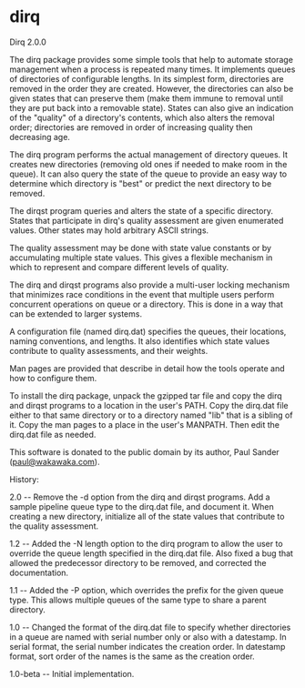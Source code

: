# dirq

Dirq 2.0.0

The dirq package provides some simple tools that help to automate storage
management when a process is repeated many times.  It implements queues
of directories of configurable lengths.  In its simplest form, directories
are removed in the order they are created.  However, the directories can
also be given states that can preserve them (make them immune to removal
until they are put back into a removable state).  States can also give an
indication of the "quality" of a directory's contents, which also alters
the removal order; directories are removed in order of increasing quality
then decreasing age.

The dirq program performs the actual management of directory queues.  It
creates new directories (removing old ones if needed to make room in the
queue).  It can also query the state of the queue to provide an easy way
to determine which directory is "best" or predict the next directory to
be removed.

The dirqst program queries and alters the state of a specific directory.
States that participate in dirq's quality assessment are given enumerated
values.  Other states may hold arbitrary ASCII strings.

The quality assessment may be done with state value constants or by
accumulating multiple state values.  This gives a flexible mechanism
in which to represent and compare different levels of quality.

The dirq and dirqst programs also provide a multi-user locking mechanism
that minimizes race conditions in the event that multiple users perform
concurrent operations on queue or a directory.  This is done in a way that
can be extended to larger systems.

A configuration file (named dirq.dat) specifies the queues, their locations,
naming conventions, and lengths.  It also identifies which state values
contribute to quality assessments, and their weights.

Man pages are provided that describe in detail how the tools operate and
how to configure them.

To install the dirq package, unpack the gzipped tar file and copy the
dirq and dirqst programs to a location in the user's PATH.  Copy the
dirq.dat file either to that same directory or to a directory named "lib"
that is a sibling of it.  Copy the man pages to a place in the user's
MANPATH.  Then edit the dirq.dat file as needed.

This software is donated to the public domain by its author, Paul Sander
(paul@wakawaka.com).

History:

2.0 -- Remove the -d option from the dirq and dirqst programs.  Add
       a sample pipeline queue type to the dirq.dat file, and document it.
       When creating a new directory, initialize all of the state values
       that contribute to the quality assessment.

1.2 -- Added the -N length option to the dirq program to allow the user to
       override the queue length specified in the dirq.dat file.  Also fixed
       a bug that allowed the predecessor directory to be removed, and
       corrected the documentation.

1.1 -- Added the -P option, which overrides the prefix for the given queue
       type.  This allows multiple queues of the same type to share a parent
       directory.

1.0 -- Changed the format of the dirq.dat file to specify whether directories
       in a queue are named with serial number only or also with a datestamp.
       In serial format, the serial number indicates the creation order.  In
       datestamp format, sort order of the names is the same as the creation
       order.

1.0-beta -- Initial implementation.
